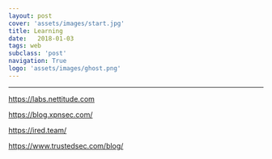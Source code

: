 ```yaml
---
layout: post
cover: 'assets/images/start.jpg'
title: Learning
date:   2018-01-03
tags: web
subclass: 'post'
navigation: True
logo: 'assets/images/ghost.png'
---
```


---

https://labs.nettitude.com

https://blog.xpnsec.com/

https://ired.team/

https://www.trustedsec.com/blog/

